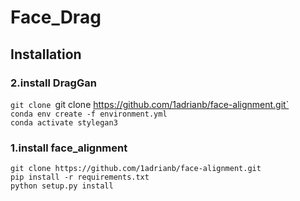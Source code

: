 # Face_Drag

## Installation

### 2.install DragGan
`git clone `git clone https://github.com/1adrianb/face-alignment.git`  
`conda env create -f environment.yml`  
`conda activate stylegan3`  


### 1.install face_alignment

`git clone https://github.com/1adrianb/face-alignment.git`  
`pip install -r requirements.txt`  
`python setup.py install`  
